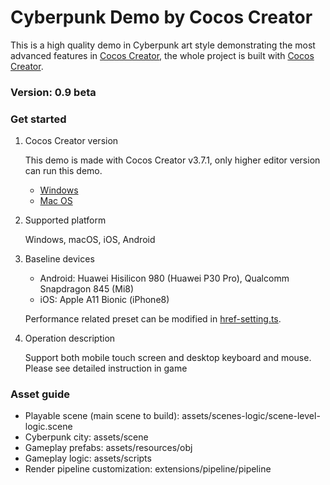 # Cyberpunk Demo by Cocos Creator

This is a high quality demo in Cyberpunk art style demonstrating the most advanced features in [Cocos Creator](https://www.cocos.com/en/creator), the whole project is built with [Cocos Creator](https://www.cocos.com/en/creator).

### Version: 0.9 beta

### Get started

1. Cocos Creator version

    This demo is made with Cocos Creator v3.7.1, only higher editor version can run this demo.
    - [Windows](https://download.cocos.org/CocosCreator/v3.7.1/CocosCreator-v3.7.1-win-020918.zip)
    - [Mac OS](https://download.cocos.org/CocosCreator/v3.7.1/CocosCreator-v3.7.1-mac-020918.zip)

2. Supported platform

    Windows, macOS, iOS, Android

3. Baseline devices

    - Android: Huawei Hisilicon 980 (Huawei P30 Pro), Qualcomm Snapdragon 845 (Mi8)
    - iOS: Apple A11 Bionic (iPhone8)
    
    Performance related preset can be modified in [href-setting.ts](./extensions/pipeline/pipeline/settings/href-setting.ts).

4. Operation description
   
    Support both mobile touch screen and desktop keyboard and mouse. Please see detailed instruction in game


### Asset guide

- Playable scene (main scene to build): assets/scenes-logic/scene-level-logic.scene
- Cyberpunk city: assets/scene
- Gameplay prefabs: assets/resources/obj
- Gameplay logic: assets/scripts
- Render pipeline customization: extensions/pipeline/pipeline
